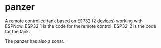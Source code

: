 # panzer

A remote controlled tank based on ESP32 (2 devices) working with ESPNow.
ESP32_1 is the code for the remote control.
ESP32_2 is the code for the tank.

The panzer has also a sonar.

